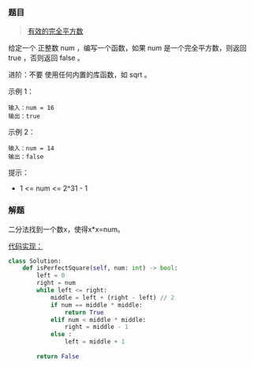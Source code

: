 ### 题目
> [有效的完全平方数](https://leetcode-cn.com/problems/valid-perfect-square/description/)


给定一个 正整数 num ，编写一个函数，如果 num 是一个完全平方数，则返回 true ，否则返回 false 。

进阶：不要 使用任何内置的库函数，如  sqrt 。

示例 1：
```
输入：num = 16
输出：true
```

示例 2：
```
输入：num = 14
输出：false
```
 
提示：
- 1 <= num <= 2^31 - 1

### 解题
二分法找到一个数x，使得x*x=num。

[代码实现：](solution.py)
```python
class Solution:
    def isPerfectSquare(self, num: int) -> bool:
        left = 0
        right = num
        while left <= right:
            middle = left + (right - left) // 2
            if num == middle * middle:
                return True
            elif num < middle * middle:
                right = middle - 1
            else :
                left = middle + 1
        
        return False
```